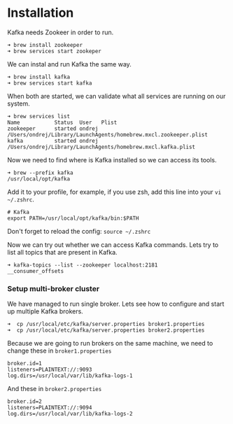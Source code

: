 # Installation

Kafka needs Zookeer in order to run.

```
➜ brew install zookeeper
➜ brew services start zookeper
```

We can instal and run Kafka the same way.

```
➜ brew install kafka
➜ brew services start kafka
```

When both are started, we can validate what all services are running on our system.

```
➜ brew services list
Name           Status  User   Plist
zookeeper      started ondrej /Users/ondrej/Library/LaunchAgents/homebrew.mxcl.zookeeper.plist
kafka          started ondrej /Users/ondrej/Library/LaunchAgents/homebrew.mxcl.kafka.plist
```

Now we need to find where is Kafka installed so we can access its tools.

```
➜ brew --prefix kafka
/usr/local/opt/kafka
```

Add it to your profile, for example, if you use zsh, add this line into your `vi ~/.zshrc`.

```
# Kafka
export PATH=/usr/local/opt/kafka/bin:$PATH
```

Don't forget to reload the config: `source ~/.zshrc`

Now we can try out whether we can access Kafka commands. Lets try to list all topics that are present in Kafka.

```
➜ kafka-topics --list --zookeeper localhost:2181
__consumer_offsets
```

### Setup multi-broker cluster

We have managed to run single broker. Lets see how to configure and start up multiple Kafka brokers.

```
➜  cp /usr/local/etc/kafka/server.properties broker1.properties
➜  cp /usr/local/etc/kafka/server.properties broker2.properties
```

Because we are going to run brokers on the same machine, we need to change these in `broker1.properties`

```
broker.id=1
listeners=PLAINTEXT://:9093
log.dirs=/usr/local/var/lib/kafka-logs-1
```

And these in `broker2.properties`

```
broker.id=2
listeners=PLAINTEXT://:9094
log.dirs=/usr/local/var/lib/kafka-logs-2
```











